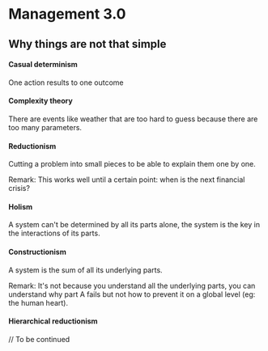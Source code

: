 # Management 3.0

## Why things are not that simple

#### Casual determinism

One action results to one outcome

#### Complexity theory

There are events like weather that are too hard to guess because there are too many parameters.

#### Reductionism

Cutting a problem into small pieces to be able to explain them one by one. 

Remark: This works well until a certain point: when is the next financial crisis?

#### Holism

A system can't be determined by all its parts alone, the system is the key in the interactions of its parts.

#### Constructionism

A system is the sum of all its underlying parts.

Remark: It's not because you understand all the underlying parts, you can understand why part A fails but not how to prevent it on a global level (eg: the human heart).

#### Hierarchical reductionism

// To be continued